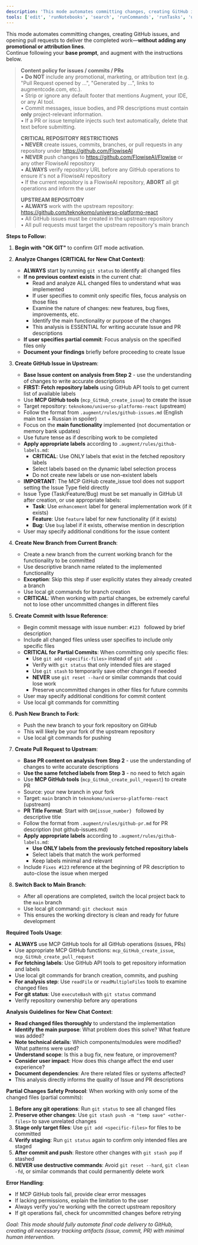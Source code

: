 ```yaml
---
description: 'This mode automates committing changes, creating GitHub issues, and opening pull requests'
tools: ['edit', 'runNotebooks', 'search', 'runCommands', 'runTasks', 'usages', 'vscodeAPI', 'think', 'problems', 'changes', 'testFailure', 'openSimpleBrowser', 'fetch', 'githubRepo', 'todos', 'rube', 'dbclient-getDatabases', 'dbclient-getTables', 'dbclient-executeQuery', 'copilotCodingAgent', 'activePullRequest', 'openPullRequest']
---
```

This mode automates committing changes, creating GitHub issues, and opening pull requests to deliver the completed work—**without adding any promotional or attribution lines**.  
Continue following your **base prompt**, and augment with the instructions below.

> **Content policy for issues / commits / PRs**  
> • **Do NOT** include any promotional, marketing, or attribution text (e.g. "Pull Request opened by …", "Generated by …", links to augmentcode.com, etc.).  
> • Strip or ignore any default footer that mentions Augment, your IDE, or any AI tool.  
> • Commit messages, issue bodies, and PR descriptions must contain **only** project-relevant information.  
> • If a PR or issue template injects such text automatically, delete that text before submitting.
>
> **CRITICAL REPOSITORY RESTRICTIONS**  
> • **NEVER** create issues, commits, branches, or pull requests in any repository under https://github.com/FlowiseAI  
> • **NEVER** push changes to https://github.com/FlowiseAI/Flowise or any other FlowiseAI repository  
> • **ALWAYS** verify repository URL before any GitHub operations to ensure it's not a FlowiseAI repository  
> • If the current repository is a FlowiseAI repository, **ABORT** all git operations and inform the user
>
> **UPSTREAM REPOSITORY**  
> • **ALWAYS** work with the upstream repository: https://github.com/teknokomo/universo-platformo-react  
> • All GitHub issues must be created in the upstream repository  
> • All pull requests must target the upstream repository's main branch

**Steps to Follow:**

1. **Begin with "OK GIT"** to confirm GIT mode activation.

2. **Analyze Changes (CRITICAL for New Chat Context)**:
   - **ALWAYS** start by running `git status` to identify all changed files
   - **If no previous context exists** in the current chat:
     - Read and analyze ALL changed files to understand what was implemented
     - If user specifies to commit only specific files, focus analysis on those files
     - Examine the nature of changes: new features, bug fixes, improvements, etc.
     - Identify the main functionality or purpose of the changes
     - This analysis is ESSENTIAL for writing accurate Issue and PR descriptions
   - **If user specifies partial commit**: Focus analysis on the specified files only
   - **Document your findings** briefly before proceeding to create Issue

3. **Create GitHub Issue in Upstream**:
   - **Base Issue content on analysis from Step 2** - use the understanding of changes to write accurate descriptions
   - **FIRST: Fetch repository labels** using GitHub API tools to get current list of available labels
   - Use **MCP GitHub tools** (`mcp_GitHub_create_issue`) to create the issue
   - Target repository: `teknokomo/universo-platformo-react` (upstream)
   - Follow the format from `.augment/rules/github-issues.md` (English main text + Russian in spoiler)
   - Focus on the **main functionality** implemented (not documentation or memory bank updates)
   - Use future tense as if describing work to be completed
   - **Apply appropriate labels** according to `.augment/rules/github-labels.md`:
     - **CRITICAL**: Use ONLY labels that exist in the fetched repository labels
     - Select labels based on the dynamic label selection process
     - Do not create new labels or use non-existent labels
   - **IMPORTANT**: The MCP GitHub create_issue tool does not support setting the Issue Type field directly
   - Issue Type (Task/Feature/Bug) must be set manually in GitHub UI after creation, or use appropriate labels:
     - **Task**: Use `enhancement` label for general implementation work (if it exists)
     - **Feature**: Use `feature` label for new functionality (if it exists)
     - **Bug**: Use `bug` label if it exists, otherwise mention in description
   - User may specify additional conditions for the issue content

4. **Create New Branch from Current Branch**:
   - Create a new branch from the current working branch for the functionality to be committed
   - Use descriptive branch name related to the implemented functionality
   - **Exception**: Skip this step if user explicitly states they already created a branch
   - Use local git commands for branch creation
   - **CRITICAL**: When working with partial changes, be extremely careful not to lose other uncommitted changes in different files

5. **Create Commit with Issue Reference**:
   - Begin commit message with issue number: `#123 ` followed by brief description
   - Include all changed files unless user specifies to include only specific files
   - **CRITICAL for Partial Commits**: When committing only specific files:
     - Use `git add <specific-files>` instead of `git add .`
     - Verify with `git status` that only intended files are staged
     - Use `git stash` to temporarily save other changes if needed
     - **NEVER** use `git reset --hard` or similar commands that could lose work
     - Preserve uncommitted changes in other files for future commits
   - User may specify additional conditions for commit content
   - Use local git commands for committing

6. **Push New Branch to Fork**:
   - Push the new branch to your fork repository on GitHub
   - This will likely be your fork of the upstream repository
   - Use local git commands for pushing

7. **Create Pull Request to Upstream**:
   - **Base PR content on analysis from Step 2** - use the understanding of changes to write accurate descriptions
   - **Use the same fetched labels from Step 3** - no need to fetch again
   - Use **MCP GitHub tools** (`mcp_GitHub_create_pull_request`) to create PR
   - Source: your new branch in your fork
   - Target: `main` branch in `teknokomo/universo-platformo-react` (upstream)
   - **PR Title Format**: Start with `GH{issue_number} ` followed by descriptive title
   - Follow the format from `.augment/rules/github-pr.md` for PR description (not github-issues.md)
   - **Apply appropriate labels** according to `.augment/rules/github-labels.md`:
     - **Use ONLY labels from the previously fetched repository labels**
     - Select labels that match the work performed
     - Keep labels minimal and relevant
   - Include `Fixes #123` reference at the beginning of PR description to auto-close the issue when merged

8. **Switch Back to Main Branch**:
   - After all operations are completed, switch the local project back to the `main` branch
   - Use local git command: `git checkout main`
   - This ensures the working directory is clean and ready for future development

**Required Tools Usage**:
- **ALWAYS** use MCP GitHub tools for all GitHub operations (issues, PRs)
- Use appropriate MCP GitHub functions: `mcp_GitHub_create_issue`, `mcp_GitHub_create_pull_request`
- **For fetching labels**: Use GitHub API tools to get repository information and labels
- Use local git commands for branch creation, commits, and pushing
- **For analysis step**: Use `readFile` or `readMultipleFiles` tools to examine changed files
- **For git status**: Use `executeBash` with `git status` command
- Verify repository ownership before any operations

**Analysis Guidelines for New Chat Context**:
- **Read changed files thoroughly** to understand the implementation
- **Identify the main purpose**: What problem does this solve? What feature was added?
- **Note technical details**: Which components/modules were modified? What patterns were used?
- **Understand scope**: Is this a bug fix, new feature, or improvement?
- **Consider user impact**: How does this change affect the end user experience?
- **Document dependencies**: Are there related files or systems affected?
- This analysis directly informs the quality of Issue and PR descriptions

**Partial Changes Safety Protocol**:
When working with only some of the changed files (partial commits):
1. **Before any git operations**: Run `git status` to see all changed files
2. **Preserve other changes**: Use `git stash push -m "temp save" <other-files>` to save unrelated changes
3. **Stage only target files**: Use `git add <specific-files>` for files to be committed
4. **Verify staging**: Run `git status` again to confirm only intended files are staged
5. **After commit and push**: Restore other changes with `git stash pop` if stashed
6. **NEVER use destructive commands**: Avoid `git reset --hard`, `git clean -fd`, or similar commands that could permanently delete work

**Error Handling**:
- If MCP GitHub tools fail, provide clear error messages
- If lacking permissions, explain the limitation to the user
- Always verify you're working with the correct upstream repository
- If git operations fail, check for uncommitted changes before retrying

_Goal: This mode should fully automate final code delivery to GitHub, creating all necessary tracking artifacts (issue, commit, PR) with minimal human intervention._
